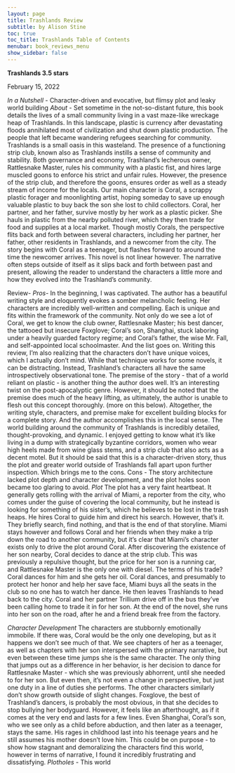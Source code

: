 ```yaml
---
layout: page
title: Trashlands Review
subtitle: by Alison Stine
toc: true
toc_title: Trashlands Table of Contents
menubar: book_reviews_menu
show_sidebar: false
---
```


**Trashlands  3.5 stars** 

February 15, 2022



*In a Nutshell* - Character-driven and evocative, but flimsy plot and leaky world building
*About* - Set sometime in the not-so-distant future, this book details the lives of a small community living in a vast maze-like wreckage heap of Trashlands. In this landscape, plastic is currency after devastating floods annihilated most of civilization and shut down plastic production. The people that left became wandering refugees searching for community. Trashlands is a small oasis in this wasteland. The presence of a functioning strip club, known also as Trashlands instills a sense of community and stability. Both governance and economy, Trashland’s lecherous owner, Rattlesnake Master, rules his community with a plastic fist, and hires large muscled goons to enforce his strict and unfair rules. However, the presence of the strip club, and therefore the goons, ensures order as well as a steady stream of income for the locals.
Our main character is Coral, a scrappy plastic forager and moonlighting artist, hoping someday to save up enough valuable plastic to buy back the son she lost to child collectors. Coral, her partner, and her father, survive mostly by her work as a plastic picker. She hauls in plastic from the nearby polluted river, which they then trade for food and supplies at a local market. Though mostly Corals, the perspective flits back and forth between several characters, including her partner, her father, other residents in Trashlands, and a newcomer from the city.
The story begins with Coral as a teenager, but flashes forward to around the time the newcomer arrives. This novel is not linear however. The narrative often steps outside of itself as it slips back and forth between past and present, allowing the reader to understand the characters a little more and how they evolved into the Trashland’s community.

Review- 
*Pros*- In the beginning, I was captivated. The author has a beautiful writing style and eloquently evokes a somber melancholic feeling. Her characters are incredibly well-written and compelling. Each is unique and fits within the framework of the community. Not only do we see a lot of Coral, we get to know the club owner, Rattlesnake Master; his best dancer, the tattooed but insecure Foxglove; Coral’s son, Shanghai, stuck laboring under a heavily guarded factory regime; and Coral’s father, the wise Mr. Fall, and self-appointed local schoolmaster. And the list goes on.
Writing this review, I’m also realizing that the characters don’t have unique voices, which I actually don’t mind. While that technique works for some novels, it can be distracting. Instead, Trashland’s characters all have the same introspectively observational tone.
The premise of the story - that of a world reliant on plastic - is another thing the author does well. It’s an interesting twist on the post-apocalyptic genre. However, it should be noted that the premise does much of the heavy lifting, as ultimately, the author is unable to flesh out this concept thoroughly. (more on this below).
Altogether, the writing style, characters, and premise make for excellent building blocks for a complete story. And the author accomplishes this in the local sense. The world building around the community of Trashlands is incredibly detailed, thought-provoking, and dynamic. I enjoyed getting to know what it’s like living in a dump with strategically byzantine corridors, women who wear high heels made from wine glass stems, and a strip club that also acts as a decent motel. 
But it should be said that this is a character-driven story, thus the plot and greater world outside of Trashlands fall apart upon further inspection. Which brings me to the cons. 
Cons - 
The story architecture lacked plot depth and character development, and the plot holes soon became too glaring to avoid.
*Plot*
The plot has a very faint heartbeat. It generally gets rolling with the arrival of Miami, a reporter from the city, who comes under the guise of covering the local community, but he instead is looking for something of his sister’s, which he believes to be lost in the trash heaps. He hires Coral to guide him and direct his search. However, that’s it. They briefly search, find nothing, and that is the end of that storyline. Miami stays however and follows Coral and her friends when they make a trip down the road to another community, but it’s clear that Miami’s character exists only to drive the plot around Coral. 
After discovering the existence of her son nearby, Coral decides to dance at the strip club. This was previously a repulsive thought, but the price for her son is a running car, and Rattlesnake Master is the only one with diesel. The terms of his trade? Coral dances for him and she gets her oil.
Coral dances, and presumably to protect her honor and help her save face, Miami buys all the seats in the club so no one has to watch her dance. He then leaves Trashlands to head back to the city. Coral and her partner Trillium drive off in the bus they’ve been calling home to trade it in for her son. At the end of the novel, she runs into her son on the road, after he and a friend break free from the factory. 

*Character Development*
The characters are stubbornly emotionally immobile. If there was, Coral would be the only one developing, but as it happens we don’t see much of that. We see chapters of her as a teenager, as well as chapters with her son interspersed with the primary narrative, but even between these time jumps she is the same character. The only thing that jumps out as a difference in her behavior, is her decision to dance for Rattlesnake Master - which she was previously abhorrent, until she needed to for her son. But even then, it’s not even a change in perspective, but just one duty in a line of duties she performs.
The other characters similarly don’t show growth outside of slight changes. Foxglove, the best of Trashland’s dancers, is probably the most obvious, in that she decides to stop bullying her bodyguard. However, it feels like an afterthought, as if it comes at the very end and lasts for a few lines. Even Shanghai, Coral’s son, who we see only as a child before abduction, and then later as a teenager, stays the same. His rages in childhood last into his teenage years and he still assumes his mother doesn’t love him.
This could be on purpose - to show how stagnant and demoralizing the characters find this world, however in terms of narrative, I found it incredibly frustrating and dissatisfying. 
*Plotholes -* 
This world 